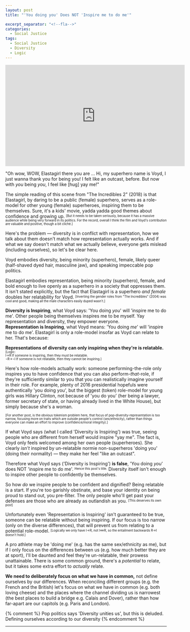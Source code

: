 ```yaml
---
layout: post
title: "'You doing you' Does NOT 'Inspire me to do me'"

excerpt_separator: "<!--fla-->"
categories:
  - Social Justice
tags:
  - Social Justice
  - Diversity
  - Logic
---
```


<iframe width="560" height="315" align="middle" src="https://www.youtube.com/embed/GI8he-IbolA?controls=1&amp;start=0&amp;end=51" frameborder="0" allow="autoplay; encrypted-media" allowfullscreen></iframe>

"Oh wow, WOW, Elastagirl there you are ... Hi, my superhero name is Voyd, I just wanna thank you for being you! I felt like an outcast, before. But now with *you* being *you*, I feel like [hug] yay me!"

The simple reading of this scene from "The Incredibles 2" (2018) is that Elastagirl, by daring to be a public (female) superhero, serves as a role-model for other young (female) superheroes, inspiring them to be themselves. Sure, it's a kids' movie, yadda yadda good themes about confidence and growing up. <sup><sub>[But it needs to be taken seriously, because it has a massive audience while being very forward in its politics. For the record, overall I think the film and Voyd's contribution are valuable and positive, though a bit cliché.]</sub></sup>

Here's the problem — diversity is in conflict with representation, how we talk about them doesn't match how representation actually works. And if what we say doesn't match what we actually believe, everyone gets mislead (including ourselves), so let's be clear here.

Voyd embodies diversity, being minority (superhero), female, likely queer (half-shaved dyed hair, masculine jaw), and speaking impeccable pop politics. 

Elastagirl embodies representation, being minority (superhero), female, and bold enough to live openly as a superhero in a society that oppresses them. It isn't stated explicitly, but the fact that Elastagirl is a superhero *and female* doubles her relatability for Voyd. <sup><sub>[Inverting the gender roles from "The Incredibles" (2004) was cool and good, making all the male characters easily duped wasn't.]</sub></sup>

**Diversity is Inspiring**, what Voyd says: 'You doing *you*' will 'inspire me to do me'. Other people being themselves inspires me to be myself. Yay representation and diversity, they empower everyone.  
**Representation is Inspiring**, what Voyd means: 'You doing *me*' will 'inspire me to do me'. Elastagirl is only a role-model insofar as Voyd can relate to her. That's because:

**Representations of diversity can only inspiring when they're is relatable.** <sup><sub>[Logic:  
I→R  If someone is inspiring, then they must be relatable.  
¬R→¬I If someone is not relatable, then they cannot be inspiring.]</sub></sup>

Here's how role-models actually work: someone performing-the-role only inspires you to have confidence that you can also perform-*that*-role, if they're sufficiently similar to you that you can realistically imagine yourself in their role.
For example, plenty of 2016 presidential hopefuls were authentically 'you doing you', but the biggest (token) role-model for young girls was Hillary Clinton, not because of 'you do you' (her being a lawyer, former secretary of state, or having already lived in the White House), but simply because she's a woman.

<sup><sub>[For another post, is the obvious tokenism problem here, that focus of pop-diversity-representation is too narrow, focusing more on traits which are outside people's control (sex/ethnicity), rather than things everyone can make an effort to improve (confidence/moral integrity).]</sub></sup>


If what Voyd says (what I called 'Diversity is Inspiring') was true, seeing people who are different from herself would inspire "yay me".
The fact is, Voyd only feels welcomed among her own people (superheroes).
She clearly *isn't* inspired by un-relatable normie non-superheros 'doing you' (doing their normality) — they make her feel "like an outcast".

Therefore what Voyd says ('Diversity is Inspiring') **is false**, 'You doing *you*' does NOT 'inspire me to do me'. <sup><sub>Hence this post's title.</sub></sup> Diversity itself isn't enough to inspire other people to confidently be themselves.

So how *do* we inspire people to be confident and dignified? Being relatable is a start. If you're too garishly obstinate, and base your identity on being proud to stand out, you pre-filter. The only people who'll get past your defenses are those who are already as outlandish as you. <sup><sub>[This deserves its own post]</sub></sup>

Unfortunately even 'Representation is Inspiring' isn't guaranteed to be true, someone can be relatable without being inspiring.
If our focus is too narrow (only on the diverse differences), that will prevent us from relating to a potential role-model.
<sup><sub>[Logically we only have I→R, not I⇔R, so the entailment backwards R→I doesn't hold.]</sub></sup>

A pro athlete may be 'doing me' (e.g. has the same sex/ethnicity as me), but if I only focus on the differences between us (e.g. how much better they are at sport), I'll be daunted and feel they're un-relatable, their prowess unattainable. There is some common ground, there's a *potential* to relate, but it takes some extra effort to *actually* relate.

**We need to deliberately focus on what we have in common,** not define ourselves by our differences. When reconciling different groups (e.g. the French and the British) let's focus on what we have in common (e.g. both loving cheese) and the places where the channel dividing us is narrowest (the best places to build a bridge e.g. Calais and Dover), rather than how far-apart are our capitols (e.g. Paris and London).


{% comment %}
Pop politics says 'Diversity unities us', but this is deluded. Defining ourselves according to our diversity
{% endcomment %}








___


